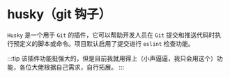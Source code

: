 # husky（git 钩子）

`Husky` 是一个用于 `Git` 的插件，它可以帮助开发人员在 `Git` 提交和推送代码时执行预定义的脚本或命令。项目默认启用了提交进行 `eslint` 检查功能。

:::tip
该插件功能挺强大的，但是目前我就用得上（小声逼逼，我只会用这个）功能，各位大佬根据自己需求，自行拓展。
:::
